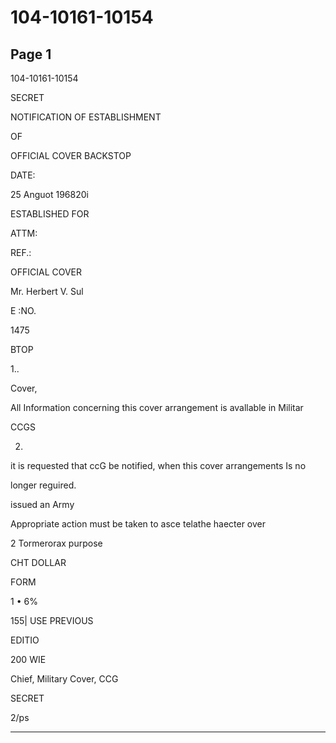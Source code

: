# 104-10161-10154

## Page 1

104-10161-10154

SECRET

NOTIFICATION OF ESTABLISHMENT

OF

OFFICIAL COVER BACKSTOP

DATE:

25 Anguot 196820i

ESTABLISHED FOR

ATTM:

REF.:

OFFICIAL COVER

Mr. Herbert V. Sul

E :NO.

1475

BTOP

1..

Cover,

All Information concerning this cover arrangement is avallable in Militar

CCGS

2.

it is requested that ccG be notified, when this cover arrangements Is no

longer reguired.

issued an Army

Appropriate action must be taken to asce telathe haecter over

2 Tormerorax purpose

CHT DOLLAR

FORM

1 • 6%

155| USE PREVIOUS

EDITIO

200 WIE

Chief, Military Cover, CCG

SECRET

2/ps

---

